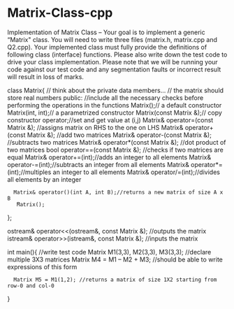 # Matrix-Class-cpp

Implementation of Matrix Class – Your goal is to implement a generic “Matrix" class. You will need to write three
files (matrix.h, matrix.cpp and Q2.cpp). Your implemented class must fully provide the definitions of following class
(interface) functions. Please also write down the test code to drive your class implementation. Please note that we
will be running your code against our test code and any segmentation faults or incorrect result will result in loss of
marks.

class Matrix{
      // think about the private data members...
      // the matrix should store real numbers
      public:
      //include all the necessary checks before performing the operations in the
      functions
      Matrix();// a default constructor
      Matrix(int, int);// a parametrized constructor
      Matrix(const Matrix &);// copy constructor
      operator[]();//set and get value at (i,j)
      Matrix& operator=(const Matrix &); //assigns matrix on RHS to the one on LHS
      Matrix& operator+(const Matrix &); //add two matrices
      Matrix& operator-(const Matrix &); //subtracts two matrices
      Matrix& operator*(const Matrix &); //dot product of two matrices
      bool operator==(const Matrix &); //checks if two matrices are equal
      Matrix& operator+=(int);//adds an integer to all elements
      Matrix& operator-=(int);//subtracts an integer from all elements
      Matrix& operator*=(int);//multiples an integer to all elements
      Matrix& operator/=(int);//divides all elements by an integer

      Matrix& operator()(int A, int B);//returns a new matrix of size A x B
       ̃Matrix();
};

ostream& operator<<(ostream&, const Matrix &); //outputs the matrix
istream& operator>>(istream&, const Matrix &); //inputs the matrix
      
int main(){
      //write test code
      Matrix M1(3,3), M2(3,3), M3(3,3); //declare multiple 3X3 matrices
      Matrix M4 = M1 – M2 + M3; //should be able to write expressions of this form

      Matrix M5 = M1(1,2); //returns a matrix of size 1X2 starting from row-0 and col-0
}
